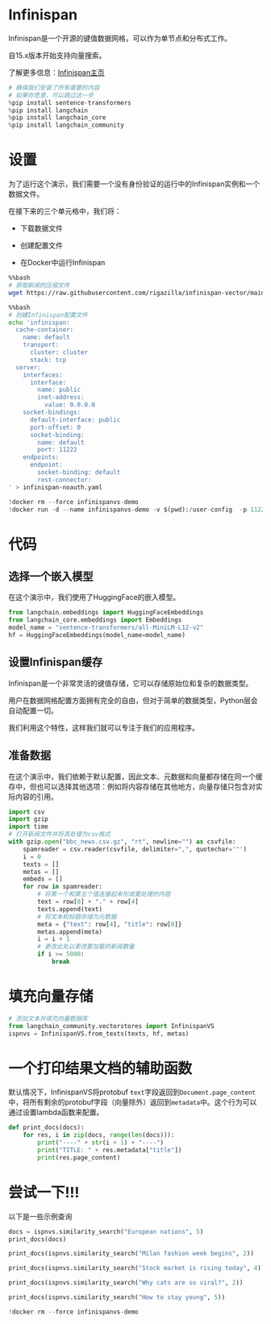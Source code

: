 # Infinispan

Infinispan是一个开源的键值数据网格，可以作为单节点和分布式工作。

自15.x版本开始支持向量搜索。

了解更多信息：[Infinispan主页](https://infinispan.org)

```python
# 确保我们安装了所有需要的内容
# 如果你愿意，可以跳过这一步
%pip install sentence-transformers
%pip install langchain
%pip install langchain_core
%pip install langchain_community
```

# 设置

为了运行这个演示，我们需要一个没有身份验证的运行中的Infinispan实例和一个数据文件。

在接下来的三个单元格中，我们将：

- 下载数据文件

- 创建配置文件

- 在Docker中运行Infinispan

```bash
%%bash
# 获取新闻的压缩文件
wget https://raw.githubusercontent.com/rigazilla/infinispan-vector/main/bbc_news.csv.gz
```

```bash
%%bash
# 创建Infinispan配置文件
echo 'infinispan:
  cache-container: 
    name: default
    transport: 
      cluster: cluster 
      stack: tcp 
  server:
    interfaces:
      interface:
        name: public
        inet-address:
          value: 0.0.0.0 
    socket-bindings:
      default-interface: public
      port-offset: 0        
      socket-binding:
        name: default
        port: 11222
    endpoints:
      endpoint:
        socket-binding: default
        rest-connector:
' > infinispan-noauth.yaml
```

```python
!docker rm --force infinispanvs-demo
!docker run -d --name infinispanvs-demo -v $(pwd):/user-config  -p 11222:11222 infinispan/server:15.0 -c /user-config/infinispan-noauth.yaml
```

# 代码

## 选择一个嵌入模型

在这个演示中，我们使用了HuggingFace的嵌入模型。

```python
from langchain.embeddings import HuggingFaceEmbeddings
from langchain_core.embeddings import Embeddings
model_name = "sentence-transformers/all-MiniLM-L12-v2"
hf = HuggingFaceEmbeddings(model_name=model_name)
```

## 设置Infinispan缓存

Infinispan是一个非常灵活的键值存储，它可以存储原始位和复杂的数据类型。

用户在数据网格配置方面拥有完全的自由，但对于简单的数据类型，Python层会自动配置一切。

我们利用这个特性，这样我们就可以专注于我们的应用程序。

## 准备数据

在这个演示中，我们依赖于默认配置，因此文本、元数据和向量都存储在同一个缓存中，但也可以选择其他选项：例如将内容存储在其他地方，向量存储只包含对实际内容的引用。

```python
import csv
import gzip
import time
# 打开新闻文件并将其处理为csv格式
with gzip.open("bbc_news.csv.gz", "rt", newline="") as csvfile:
    spamreader = csv.reader(csvfile, delimiter=",", quotechar='"')
    i = 0
    texts = []
    metas = []
    embeds = []
    for row in spamreader:
        # 将第一个和第五个值连接起来形成要处理的内容
        text = row[0] + "." + row[4]
        texts.append(text)
        # 将文本和标题存储为元数据
        meta = {"text": row[4], "title": row[0]}
        metas.append(meta)
        i = i + 1
        # 更改此处以更改要加载的新闻数量
        if i >= 5000:
            break
```

# 填充向量存储

```python
# 添加文本并填充向量数据库
from langchain_community.vectorstores import InfinispanVS
ispnvs = InfinispanVS.from_texts(texts, hf, metas)
```

# 一个打印结果文档的辅助函数

默认情况下，InfinispanVS将protobuf `ŧext`字段返回到`Document.page_content`中，将所有剩余的protobuf字段（向量除外）返回到`metadata`中。这个行为可以通过设置lambda函数来配置。

```python
def print_docs(docs):
    for res, i in zip(docs, range(len(docs))):
        print("----" + str(i + 1) + "----")
        print("TITLE: " + res.metadata["title"])
        print(res.page_content)
```

# 尝试一下!!!

以下是一些示例查询

```python
docs = ispnvs.similarity_search("European nations", 5)
print_docs(docs)
```

```python
print_docs(ispnvs.similarity_search("Milan fashion week begins", 2))
```

```python
print_docs(ispnvs.similarity_search("Stock market is rising today", 4))
```

```python
print_docs(ispnvs.similarity_search("Why cats are so viral?", 2))
```

```python
print_docs(ispnvs.similarity_search("How to stay young", 5))
```

```python
!docker rm --force infinispanvs-demo
```
